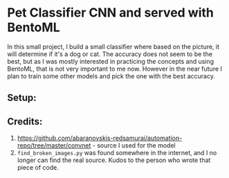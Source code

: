 # Pet Classifier CNN and served with BentoML

In this small project, I build a small classifier where based on the picture, it will determine if it's a dog or cat. The accuracy does not seem to be the best, but as I was mostly interested in practicing the concepts and using BentoML, that is not very important to me now. However in the near future I plan to train some other models and pick the one with the best accuracy.

## Setup:


## Credits:
1. https://github.com/abaranovskis-redsamurai/automation-repo/tree/master/convnet - source I used for the model
2. `find_broken_images.py` was found somewhere in the internet, and I no longer can find the real source. Kudos to the person who wrote that piece of code.